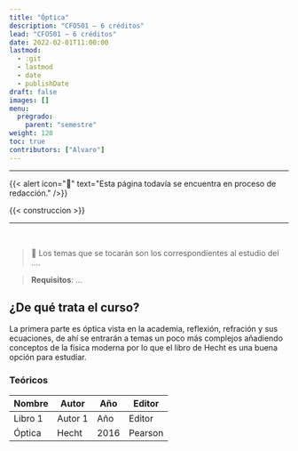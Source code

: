 ```yaml
---
title: "Óptica"
description: "CFO501 — 6 créditos"
lead: "CFO501 — 6 créditos"
date: 2022-02-01T11:00:00
lastmod:
  - :git
  - lastmod
  - date
  - publishDate
draft: false
images: []
menu:
  pregrado:
    parent: "semestre"
weight: 120
toc: true
contributors: ["Alvaro"]
---
```


---

{{< alert icon="🔔" text="Esta página todavía se encuentra en proceso de redacción." />}}

{{< construccion >}}

---

<br>

> 📌 Los temas que se tocarán son los correspondientes al estudio del ....

[](ignored)

> <b>Requisitos</b>: ...

## ¿De qué trata el curso?

La primera parte es óptica vista en la academia, reflexión, refración y sus ecuaciones, de ahí se entrarán a temas un poco más complejos añadiendo conceptos de la física moderna por lo que el libro de Hecht es una buena opción para estudiar.

### Teóricos

|Nombre|Autor|Año|Editor|
|------|-----|---|------|
|Libro 1|Autor 1|Año|Editor|
|Óptica|Hecht|2016|Pearson|
